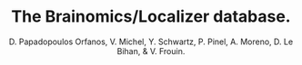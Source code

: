 ---
author: D. Papadopoulos Orfanos, V. Michel, Y. Schwartz, P. Pinel, A. Moreno, D. Le Bihan, & V. Frouin.
title: The Brainomics/Localizer database.
journal: Neuroimage
year: 2015
type: article
team: yes
volume: 15
pages: 00874--5
---